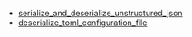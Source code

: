 - [serialize_and_deserialize_unstructured_json](serialize_and_deserialize_unstructured_json/README.md)
- [deserialize_toml_configuration_file](deserialize_toml_configuration_file/README.md)

